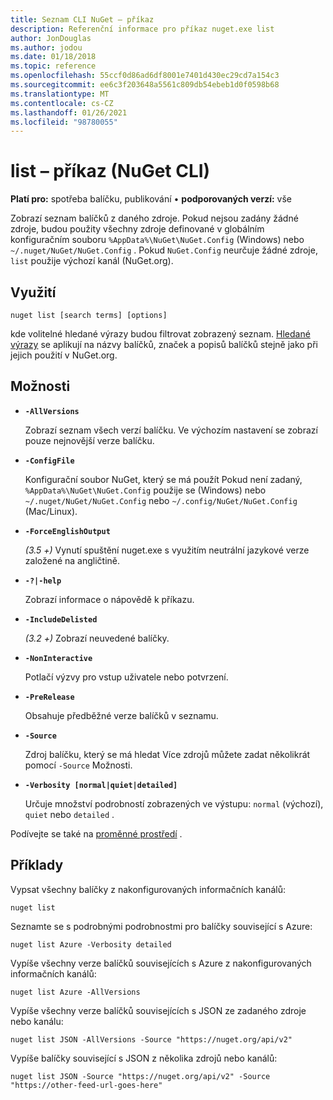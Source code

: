 ```yaml
---
title: Seznam CLI NuGet – příkaz
description: Referenční informace pro příkaz nuget.exe list
author: JonDouglas
ms.author: jodou
ms.date: 01/18/2018
ms.topic: reference
ms.openlocfilehash: 55ccf0d86ad6df8001e7401d430ec29cd7a154c3
ms.sourcegitcommit: ee6c3f203648a5561c809db54ebeb1d0f0598b68
ms.translationtype: MT
ms.contentlocale: cs-CZ
ms.lasthandoff: 01/26/2021
ms.locfileid: "98780055"
---
```

# <a name="list-command-nuget-cli"></a>list – příkaz (NuGet CLI)

**Platí pro:** spotřeba balíčku, publikování &bullet; **podporovaných verzí:** vše

Zobrazí seznam balíčků z daného zdroje. Pokud nejsou zadány žádné zdroje, budou použity všechny zdroje definované v globálním konfiguračním souboru `%AppData%\NuGet\NuGet.Config` (Windows) nebo `~/.nuget/NuGet/NuGet.Config` . Pokud `NuGet.Config` neurčuje žádné zdroje, `list` použije výchozí kanál (NuGet.org).

## <a name="usage"></a>Využití

```cli
nuget list [search terms] [options]
```

kde volitelné hledané výrazy budou filtrovat zobrazený seznam. [Hledané výrazy](../../consume-packages/finding-and-choosing-packages.md#search-syntax) se aplikují na názvy balíčků, značek a popisů balíčků stejně jako při jejich použití v NuGet.org. 

## <a name="options"></a>Možnosti

- **`-AllVersions`**

  Zobrazí seznam všech verzí balíčku. Ve výchozím nastavení se zobrazí pouze nejnovější verze balíčku.

- **`-ConfigFile`**

  Konfigurační soubor NuGet, který se má použít Pokud není zadaný, `%AppData%\NuGet\NuGet.Config` použije se (Windows) nebo `~/.nuget/NuGet/NuGet.Config` nebo `~/.config/NuGet/NuGet.Config` (Mac/Linux).

- **`-ForceEnglishOutput`**

  *(3.5 +)* Vynutí spuštění nuget.exe s využitím neutrální jazykové verze založené na angličtině.

- **`-?|-help`**

  Zobrazí informace o nápovědě k příkazu.

- **`-IncludeDelisted`**

  *(3.2 +)* Zobrazí neuvedené balíčky.

- **`-NonInteractive`**

  Potlačí výzvy pro vstup uživatele nebo potvrzení.

- **`-PreRelease`**

  Obsahuje předběžné verze balíčků v seznamu.

- **`-Source`**

  Zdroj balíčku, který se má hledat Více zdrojů můžete zadat několikrát pomocí `-Source` Možnosti.

- **`-Verbosity [normal|quiet|detailed]`**

  Určuje množství podrobností zobrazených ve výstupu: `normal` (výchozí), `quiet` nebo `detailed` .

Podívejte se také na [proměnné prostředí](cli-ref-environment-variables.md) .

## <a name="examples"></a>Příklady

Vypsat všechny balíčky z nakonfigurovaných informačních kanálů:
```
nuget list
```
Seznamte se s podrobnými podrobnostmi pro balíčky související s Azure:
```
nuget list Azure -Verbosity detailed
```
Vypíše všechny verze balíčků souvisejících s Azure z nakonfigurovaných informačních kanálů:
```
nuget list Azure -AllVersions
```
Vypíše všechny verze balíčků souvisejících s JSON ze zadaného zdroje nebo kanálu:
```
nuget list JSON -AllVersions -Source "https://nuget.org/api/v2"
```
Vypíše balíčky související s JSON z několika zdrojů nebo kanálů:
```
nuget list JSON -Source "https://nuget.org/api/v2" -Source "https://other-feed-url-goes-here"
```
